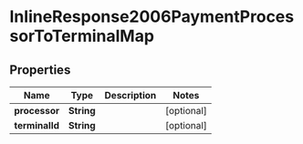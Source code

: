 
# InlineResponse2006PaymentProcessorToTerminalMap

## Properties
Name | Type | Description | Notes
------------ | ------------- | ------------- | -------------
**processor** | **String** |  |  [optional]
**terminalId** | **String** |  |  [optional]




